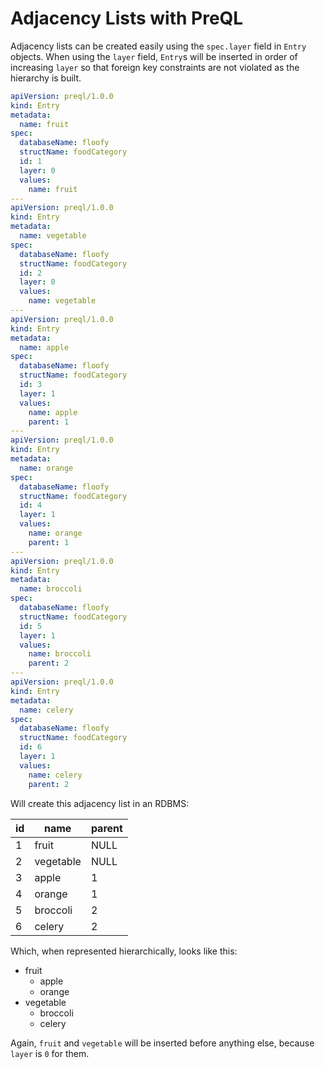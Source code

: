 # Adjacency Lists with PreQL

Adjacency lists can be created easily using the `spec.layer` field in `Entry`
objects. When using the `layer` field, `Entry`s will be inserted in order of
increasing `layer` so that foreign key constraints are not violated as the
hierarchy is built.

```yaml
apiVersion: preql/1.0.0
kind: Entry
metadata:
  name: fruit
spec:
  databaseName: floofy
  structName: foodCategory
  id: 1
  layer: 0
  values:
    name: fruit
---
apiVersion: preql/1.0.0
kind: Entry
metadata:
  name: vegetable
spec:
  databaseName: floofy
  structName: foodCategory
  id: 2
  layer: 0
  values:
    name: vegetable
---
apiVersion: preql/1.0.0
kind: Entry
metadata:
  name: apple
spec:
  databaseName: floofy
  structName: foodCategory
  id: 3
  layer: 1
  values:
    name: apple
    parent: 1
---
apiVersion: preql/1.0.0
kind: Entry
metadata:
  name: orange
spec:
  databaseName: floofy
  structName: foodCategory
  id: 4
  layer: 1
  values:
    name: orange
    parent: 1
---
apiVersion: preql/1.0.0
kind: Entry
metadata:
  name: broccoli
spec:
  databaseName: floofy
  structName: foodCategory
  id: 5
  layer: 1
  values:
    name: broccoli
    parent: 2
---
apiVersion: preql/1.0.0
kind: Entry
metadata:
  name: celery
spec:
  databaseName: floofy
  structName: foodCategory
  id: 6
  layer: 1
  values:
    name: celery
    parent: 2
```

Will create this adjacency list in an RDBMS:

| id | name      | parent |
| ---|-----------|--------|
| 1  | fruit     | NULL   |
| 2  | vegetable | NULL   |
| 3  | apple     | 1      |
| 4  | orange    | 1      |
| 5  | broccoli  | 2      |
| 6  | celery    | 2      |

Which, when represented hierarchically, looks like this:

- fruit
  - apple
  - orange
- vegetable
  - broccoli
  - celery

Again, `fruit` and `vegetable` will be inserted before anything else, because
`layer` is `0` for them.

